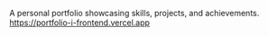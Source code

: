 A personal portfolio showcasing skills, projects, and achievements.
https://portfolio-i-frontend.vercel.app
